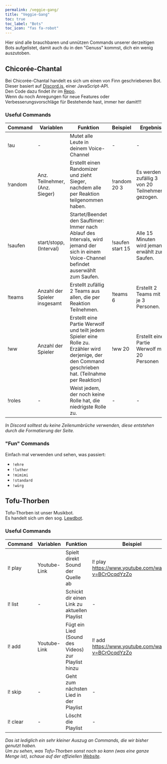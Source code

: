 ```yaml
---
permalink: /veggie-gang/
title: "Veggie-Gang"
toc: true
toc_label: "Bots"
toc_icon: "fas fa-robot"
---
```


Hier sind alle brauchbaren und unnützen Commands unserer derzeitigen Bots aufgelistet, damit auch du in den "Genuss" kommst, dich ein wenig auszutoben.

## Chicorée-Chantal
Bei Chicorée-Chantal handelt es sich um einen von Finn geschriebenen Bot.  
Dieser basiert auf [Discord.js](https://discord.js.org/#/), einer JavaScript-API.  
Den Code dazu findet ihr im [Repo](https://github.com/fwehn/Traders-Hub/tree/master/Chicor%C3%A9e-Chantal).  
Wenn du noch Anregungen für neue Features oder Verbesserungsvorschläge für Bestehende hast, immer her damit!!!  

### Useful Commands

| Command 	| Variablen                      	| Funktion                                                                                                                                               	| Beispiel         	| Ergebnis                                         	|
|---------	|--------------------------------	|--------------------------------------------------------------------------------------------------------------------------------------------------------	|------------------	|--------------------------------------------------	|
| !au     	| -                              	| Mutet alle Leute in deinem Voice-Channel                                                                                                               	| -                	| -                                                	|
| !random 	| Anz. Teilnehmer, (Anz. Sieger) 	| Erstellt einen Randomizer und zieht Sieger, nachdem alle per Reaktion teilgenommen haben.                                                              	| !random 20 3     	| Es werden zufällig 3 von 20 Teilnehmern gezogen. 	|
| !saufen 	| start/stopp, (Interval)        	| Startet/Beendet den Sauftimer: Immer nach Ablauf des Intervals, wird jemand der sich in einem Voice-Channel befindet auserwählt zum Saufen.            	| !saufen start 15 	| Alle 15 Minuten wird jemand erwählt zum Saufen.  	|
| !teams  	| Anzahl der Spieler insgesamt   	| Erstellt zufällig 2 Teams aus allen, die per Reaktion Teilnehmen.                                                                                      	| !teams 6         	| Erstellt 2 Teams mit je 3 Personen.              	|
| !ww     	| Anzahl der Spieler             	| Erstellt eine Partie Werwolf und teilt jedem Spieler eine Rolle zu. Erzähler wird derjenige, der den Command geschrieben hat. (Teilnahme per Reaktion) 	| !ww 20           	| Erstellt eine Partie Werwolf mit 20 Personen     	|
| !roles  	| -                              	| Weist jedem, der noch keine Rolle hat, die niedrigste Rolle zu.                                                                                        	| -                	| -                                                	|

*In Discord solltest du keine Zeilenumbrüche verwenden, diese entstehen durch die Formatierung der Seite.*

### "Fun" Commands

Einfach mal verwenden und sehen, was passiert:

- `!ehre`
- `!luther`
- `!mimimi`
- `!standard`
- `!würg`


## Tofu-Thorben

Tofu-Thorben ist unser Musikbot.  
Es handelt sich um den sog. [Lewdbot](https://docs.notfab.net/).  

### Useful Commands

| Command  	| Variablen    	| Funktion                                            	| Beispiel                                            	| Ergebnis                                        	|
|----------	|--------------	|-----------------------------------------------------	|-----------------------------------------------------	|-------------------------------------------------	|
| l! play  	| Youtube-Link 	| Spielt direkt Sound der Quelle ab                   	| l! play https://www.youtube.com/watch?v=BCrOcqdYzZo 	| Spielt super Mukke                              	|
| l! list  	| -            	| Schickt dir einen Link zu aktuellen Playlist        	| -                                                   	| -                                               	|
| l! add   	| Youtube-Link 	| Fügt ein Lied (Sound des Videos) zur Playlist hinzu 	| l! add https://www.youtube.com/watch?v=BCrOcqdYzZo  	| Fügt das Geile Lied von oben zur Playlist hinzu 	|
| l! skip  	| -            	| Geht zum nächsten Lied in der Playlist              	| -                                                   	| -                                               	|
| l! clear 	| -            	| Löscht die Playlist                                 	| -                                                   	| -                                               	|

*Das ist lediglich ein sehr kleiner Auszug an Commands, die wir bisher genutzt haben.  
Um zu sehen, was Tofu-Thorben sonst noch so kann (was eine ganze Menge ist), schaue auf der offiziellen [Website](https://docs.notfab.net/).*